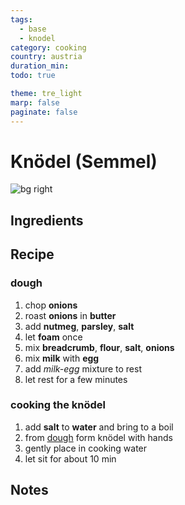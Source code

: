 ```yaml
---
tags:
  - base
  - knodel
category: cooking
country: austria
duration_min:
todo: true

theme: tre_light
marp: false
paginate: false
---
```


# Knödel (Semmel)

![bg right](../../gfx/PXL_20250323_075626273~2.jpg)
## Ingredients

## Recipe

### dough
1. chop **onions**
2. roast **onions** in **butter**
3. add **nutmeg**, **parsley**, **salt**
4. let **foam** once
5. mix **breadcrumb**, **flour**, **salt**, **onions**
6. mix **milk** with **egg**
7. add *milk-egg* mixture to rest
8. let rest for a few minutes

### cooking the knödel
1. add **salt** to **water** and bring to a boil
2. from [dough](#dough) form knödel with hands
3. gently place in cooking water
4. let sit for about 10 min


## Notes
